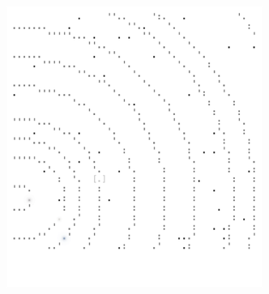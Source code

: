 <img align="left" style="float: left;" src="progress.png" width="530px">

<pre>
&nbsp;
&nbsp;
&nbsp;
&nbsp;
&nbsp;
&nbsp;
&nbsp;
&nbsp;
&nbsp;
&nbsp;
&nbsp;
&nbsp;
&nbsp;
&nbsp;
&nbsp;
&nbsp;
&nbsp;
&nbsp;
<a href='day/7'>Day 7: Amplification Circuit</a>
<a href='day/6'>Day 6: Universal Orbit Map</a>
<a href='day/5'>Day 5: Sunny with a Chance of Asteroids</a>
<a href='day/4'>Day 4: Secure Container</a>
<a href='day/3'>Day 3: Crossed Wires</a>
<a href='day/2'>Day 2: 1202 Program Alarm</a>
<a href='day/1'>Day 1: The Tyranny of the Rocket Equation</a>
</pre>
